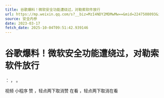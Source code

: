 ```yaml
---
title: 谷歌爆料！微软安全功能遭绕过，对勒索软件放行
url: https://mp.weixin.qq.com/s?__biz=MzI4NDY2MDMwMw==&mid=2247508093&idx=1&sn=36436766f20c05ca1723a590207e12f9&chksm=ebfae75ddc8d6e4b13e1930b89633e32c9310c4740d2213cfaff4ff871e2e9eec33131bdbfc9&scene=58&subscene=0#rd
source: 安全内参
date: 2023-03-17
fetch_date: 2025-10-04T09:51:42.939146
---
```


# 谷歌爆料！微软安全功能遭绕过，对勒索软件放行

：
，
。

视频
小程序
赞
，轻点两下取消赞
在看
，轻点两下取消在看